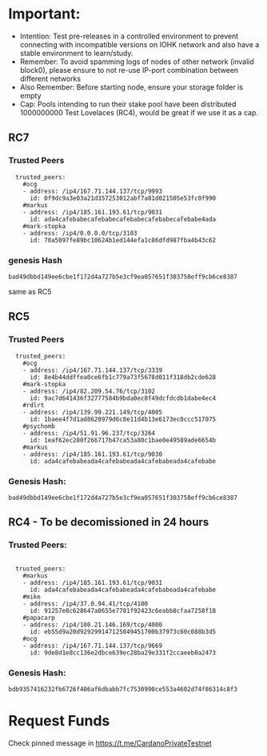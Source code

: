 # Important:
- Intention: Test pre-releases in a controlled environment to prevent connecting with incompatible versions on IOHK network and also have a stable environment to learn/study.
- Remember: To avoid spamming logs of nodes of other network (invalid block0), please ensure to not re-use IP-port combination between different networks
- Also Remember: Before starting node, ensure your storage folder is empty
- Cap: Pools intending to run their stake pool have been distributed 1000000000 Test Lovelaces (RC4), would be great if we use it as a cap.

## RC7

### Trusted Peers

```
  trusted_peers:
    #ocg
    - address: /ip4/167.71.144.137/tcp/9993
      id: 0f9dc9a3e03a21d357253012abf7a81d021505e53fc0f990
    #markus
    - address: /ip4/185.161.193.61/tcp/9031
      id: ada4cafebabecafebabecafebabecafebabecafebabe4ada
    #mark-stopka
    - address: /ip4/0.0.0.0/tcp/3103
      id: 70a5097fe89bc10624b1ed144efa1c86dfd987fba4b43c62
```

### genesis Hash

```
bad49dbbd149ee6cbe1f172d4a727b5e3cf9ea057651f303758eff9cb6ce8387
```

same as RC5



## RC5

### Trusted Peers
```
  trusted_peers:
    #ocg
    - address: /ip4/167.71.144.137/tcp/3339
      id: 8e4b44ddffea0ce6fb1c779a73f5678d011f318db2cde628
    #mark-stopka
    - address: /ip4/82.209.54.76/tcp/3102
      id: 9ac7d641436f32777584b9bda0ec8f49dcfdcdb1dabe4ec4
    #rdlrt
    - address: /ip4/139.99.221.149/tcp/4005
      id: 1baee4f7d1ad8620979d6c8e11d4b13e6173ec0ccc517075
    #psychomb
    - address: /ip4/51.91.96.237/tcp/3264
      id: 1eaf62ec280f266717b47ca53a80c1bae0e49589ade6654b
    #markus
    - address: /ip4/185.161.193.61/tcp/9030
      id: ada4cafebabeada4cafebabeada4cafebabeada4cafebabe
```

### Genesis Hash:
```
bad49dbbd149ee6cbe1f172d4a727b5e3cf9ea057651f303758eff9cb6ce8387
```


## RC4 - To be decomissioned in 24 hours

### Trusted Peers:

```

  trusted_peers:
    #markus
    - address: /ip4/185.161.193.61/tcp/9031
      id: ada4cafebabeada4cafebabeada4cafebabeada4cafebabe
    #mike
    - address: /ip4/37.0.94.41/tcp/4100
      id: 91257e8c628647a0655e7781f92423c6eabb8cfaa7258f18
    #papacarp
    - address: /ip4/100.21.146.169/tcp/4000
      id: eb55d9a20d929299147125049451700b37973c60c088b3d5
    #ocg
    - address: /ip4/167.71.144.137/tcp/9669
      id: 9de8d1e8cc136e2dbce639ec28ba29e331f2ccaeeb0a2473
```

### Genesis Hash:
```
bdb9357416232fb6726f406af6dbabb7fc7530990ce553a4602d74f86314c8f3
```

# Request Funds
Check pinned message in https://t.me/CardanoPrivateTestnet
